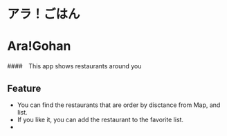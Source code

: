 # アラ！ごはん
# Ara!Gohan 



####　This app shows restaurants around you


## Feature

* You can find the restaurants that are order by disctance from Map, and list.
* If you like it, you can add the restaurant to the favorite list.
* 


